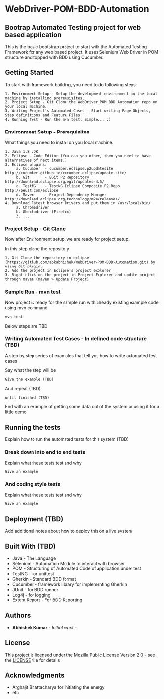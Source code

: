 # WebDriver-POM-BDD-Automation
## Bootrap Automated Testing project for web based application

This is the basic bootstrap project to start with the Automated Testing Framework for any web based project. 
It uses Selenium Web Driver in POM structure and topped with BDD using Cucumber.

## Getting Started

To start with framework building, you need to do following steps:
```
1. Environment Setup - Setup the development environment on the local machine by installing prerequisites.
2. Project Setup - Git Clone the WebDriver_POM_BDD_Automation repo on your local machine.
3. Writing Project's Automated Cases - Start writing Page Objects, Step definitions and Feature Files
4. Running Test - Run the mvn test, Simple... :)

```

### Environment Setup - Prerequisites

What things you need to install on you local machine.

```
1. Java 1.8 JDK
2. Eclipse - Code Editor (You can you other, then you need to have alternatives of next items.)
3. Eclipse plugins:
     a. Cucumber  - cucumber.eclipse.p2updatesite		    http://cucumber.github.io/cucumber-eclipse/update-site/
     b. Git       - EGit P2 Repository	                http://download.eclipse.org/egit/updates-4.5/
     c. TestNG    - TestNG Eclipse Composite P2 Repo	  http://beust.com/eclipse
     d. Maven     - Project Dependency Manager		      http://download.eclipse.org/technology/m2e/releases/
4. Download latest browser Drivers and put them in /usr/local/bin/
     a. Chromedriver
     b. Gheckodriver (Firefox)
     3. ...
```

### Project Setup - Git Clone

Now after Environment setup, we are ready for project setup.

In this step clone the repository
```
1. Git Clone the repository in eclipse (https://github.com/abkabhishek/WebDriver-POM-BDD-Automation.git) by using Git plugin.
2. Add the project in Eclipse's project explorer
3. Right click on the project in Project Explorer and update project through maven (maven > Update Project)
```

### Sample Run - mvn test

Now project is ready for the sample run with already existing example code using mvn command
```
mvn test
```
Below steps are TBD

### Writing Automated Test Cases - In defined code structure (TBD)

A step by step series of examples that tell you how to write automated test cases

Say what the step will be

```
Give the example (TBD)
```

And repeat (TBD)

```
until finished (TBD)
```

End with an example of getting some data out of the system or using it for a little demo


## Running the tests

Explain how to run the automated tests for this system (TBD)

### Break down into end to end tests

Explain what these tests test and why

```
Give an example
```

### And coding style tests

Explain what these tests test and why

```
Give an example
```

## Deployment (TBD)

Add additional notes about how to deploy this on a live system

## Built With (TBD)

* Java - The Language
* Selenium - Automation Module to interact with browser
* POM - Structuring of Automated Code of application under test
* TestNG - for unittest
* Gherkin - Standard BDD format
* Cucumber - framework library for implementing Gherkin
* JUnit - for BDD runner
* Log4j - for logging
* Extent Report - For BDD Reporting


## Authors

* **Abhishek Kumar** - *Initial work* -

## License

This project is licensed under the Mozilla Public License Version 2.0 - see the [LICENSE](LICENSE) file for details

## Acknowledgments

* Arghajit Bhattacharya for initiating the energy
* etc

